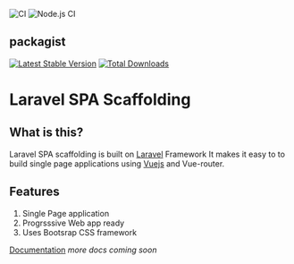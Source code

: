 ![CI](https://github.com/stannlee/vue-laravel-spa/workflows/CI/badge.svg?branch=3.x)
![Node.js CI](https://github.com/stannlee/vue-laravel-spa/workflows/Node.js%20CI/badge.svg)
## packagist
[![Latest Stable Version](https://poser.pugx.org/stannlee/vue-laravel-spa/v/stable)](https://packagist.org/packages/stannlee/vue-laravel-spa)
[![Total Downloads](https://poser.pugx.org/stannlee/vue-laravel-spa/downloads)](https://packagist.org/packages/stannlee/vue-laravel-spa)
# Laravel SPA Scaffolding

## What is this?
Laravel SPA scaffolding is built on [Laravel](https://laravel.com/docs/) Framework
It makes it easy to to build single page applications using [Vuejs](https://vuejs.org) and Vue-router.

## Features
1. Single Page application
2. Progrsssive Web app ready
3. Uses Bootsrap CSS framework

[Documentation](https://stannlee.github.io/vue-lavel-spa)
_more docs coming soon_
